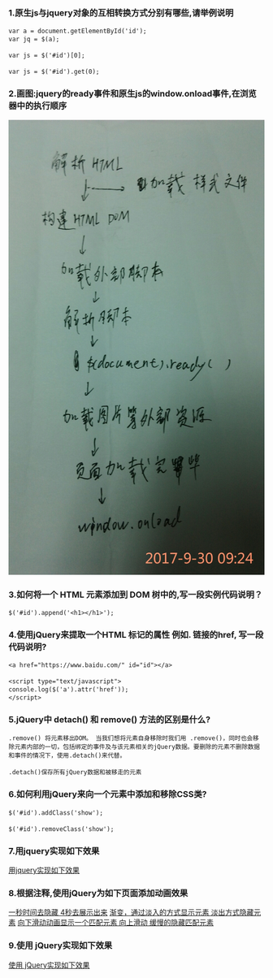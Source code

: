 ### 1.原生js与jquery对象的互相转换方式分别有哪些,请举例说明

```
var a = document.getElementById('id');
var jq = $(a);

var js = $('#id')[0];

var js = $('#id').get(0);

```

### 2.画图:jquery的ready事件和原生js的window.onload事件,在浏览器中的执行顺序

![Image](./2.jpg)

### 3.如何将一个 HTML 元素添加到 DOM 树中的,写一段实例代码说明？

```
$('#id').append('<h1></h1>');

```

### 4.使用jQuery来提取一个HTML 标记的属性 例如. 链接的href, 写一段代码说明?

```
<a href="https://www.baidu.com/" id="id"></a>

<script type="text/javascript">
console.log($('a').attr('href'));
</script>

```

### 5.jQuery中 detach() 和 remove() 方法的区别是什么?

```
.remove() 将元素移出DOM。 当我们想将元素自身移除时我们用 .remove()，同时也会移除元素内部的一切，包括绑定的事件及与该元素相关的jQuery数据。要删除的元素不删除数据和事件的情况下，使用.detach()来代替。

.detach()保存所有jQuery数据和被移走的元素

```

### 6.如何利用jQuery来向一个元素中添加和移除CSS类?

```
$('#id').addClass('show');

$('#id').removeClass('show');

```

### 7.用jquery实现如下效果

[用jquery实现如下效果](./index-7.html)

### 8.根据注释,使用jQuery为如下页面添加动画效果

[一秒时间去隐藏 4秒去展示出来](./index-8.html)
[渐变，通过淡入的方式显示元素 淡出方式隐藏元素](./index-80.html)
[向下滑动动画显示一个匹配元素 向上滑动 缓慢的隐藏匹配元素](./index-81.html)

### 9.使用 jQuery实现如下效果

[使用 jQuery实现如下效果](./index-9.html)

###
